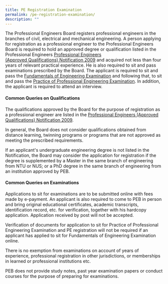 ```yaml
---
title: PE Registration Examination
permalink: /pe-registration-examination/
description: ""
---
```

The Professional Engineers Board registers professional engineers in the branches of civil, electrical and mechanical engineering. A person applying for registration as a professional engineer to the Professional Engineers Board is required to hold an approved degree or qualification listed in the Professional Engineers [Professional Engineers (Approved Qualifications) Notification 2009](/act-and-rules/) and acquired not less than four years of relevant practical experience. He is also required to sit and pass examinations prescribed by the Board. The applicant is required to sit and pass the [Fundamentals of Engineering Examination](/FEE/) and following that, to sit and pass the [Practice of Professional Engineering Examination](/PPE/). In addition, the applicant is required to attend an interview.

#### Common Queries on Qualifications

The qualifications approved by the Board for the purpose of registration as a professional engineer are listed in the [Professional Engineers (Approved Qualifications) Notification 2009](/act-and-rules/).

In general, the Board does not consider qualifications obtained from distance learning, twinning programs or programs that are not approved as meeting the prescribed requirements.

If an applicant's undergraduate engineering degree is not listed in the Notification, the Board may consider the application for registration if the degree is supplemented by a Master in the same branch of engineering from NTU or NUS; or a PhD degree in the same branch of engineering from an institution approved by PEB.

#### Common Queries on Examinations
Applications to sit for examinations are to be submitted online with fees made by e-payment. An applicant is also required to come to PEB in person and bring original educational certificates, academic transcripts, identification record, etc. for verification, together with his hardcopy application. Application received by post will not be accepted.

Verification of documents for application to sit for Practice of Professional Engineering Examination and PE registration will not be required if an applicant has applied to sit for Fundamentals of Engineering Examination online.

There is no exemption from examinations on account of years of experience, professional registration in other jurisdictions, or memberships in learned or professional institutions etc.

PEB does not provide study notes, past year examination papers or conduct courses for the purpose of preparing for examinations.